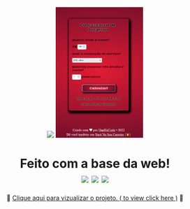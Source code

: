 <div align="center">
<img src="https://start.onebitcode.com/images/start-logoggg.png" width="300px">
<img src="calculadoraresult.png" width="200px">
<h1>Feito com a base da web!<br>
<img src="https://img.shields.io/badge/html5-%23E34F26.svg?style=for-the-badge&logo=html5&logoColor=white"/>
<img src="https://img.shields.io/badge/css3-%231572B6.svg?style=for-the-badge&logo=css3&logoColor=white"/>
<img src="https://img.shields.io/badge/javascript-%23323330.svg?style=for-the-badge&logo=javascript&logoColor=%23F7DF1E"/>
</h1>

📌 <a href="https://ingritedaiane.github.io/Calculadora-de-Gorjetas/" target="_blank"> Clique aqui para vizualizar o projeto. ( to view click here )</a> 📌
</div>